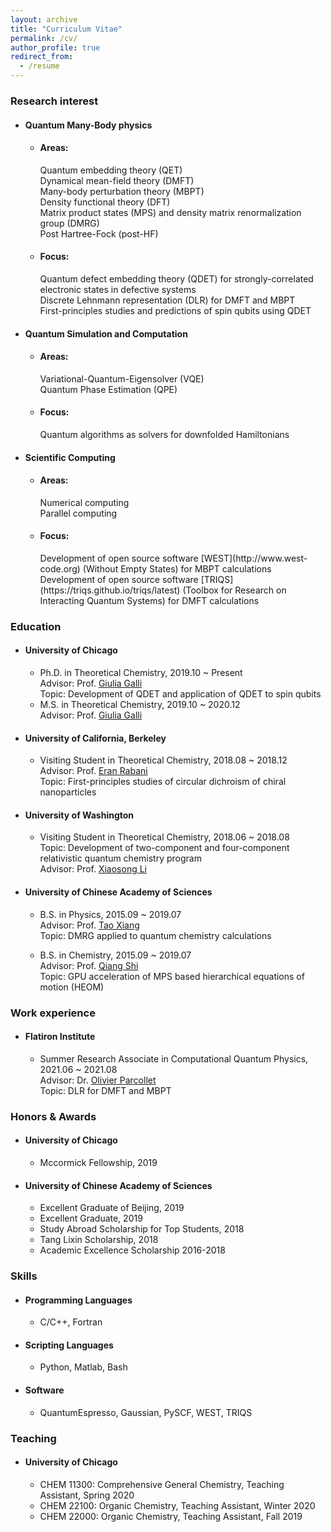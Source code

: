 ```yaml
---
layout: archive
title: "Curriculum Vitae"
permalink: /cv/
author_profile: true
redirect_from:
  - /resume
---
```


<!-- {% include base_path %}

[<span style="color:navy">[Download CV]</span>](http://sekwonlee.github.io/files/cv.pdf) -->

<h3> Research interest </h3> 

* <h4>Quantum Many-Body physics</h4>

  * <h4>Areas:</h4>
    Quantum embedding theory (QET) </br>
    Dynamical mean-field theory (DMFT) </br>
    Many-body perturbation theory (MBPT) </br>
    Density functional theory (DFT) </br>
    Matrix product states (MPS) and density matrix renormalization group (DMRG) </br>
    Post Hartree-Fock (post-HF)
    
  * <h4>Focus:</h4> 
    Quantum defect embedding theory (QDET) for strongly-correlated electronic states in defective systems </br>
    Discrete Lehnmann representation (DLR) for DMFT and MBPT </br>
    First-principles studies and predictions of spin qubits using QDET
    
* <h4>Quantum Simulation and Computation </h4>

  * <h4>Areas:</h4> 
    Variational-Quantum-Eigensolver (VQE) </br>
    Quantum Phase Estimation (QPE) </br>
    
  * <h4>Focus:</h4> 
    Quantum algorithms as solvers for downfolded Hamiltonians
    
* <h4>Scientific Computing</h4>

  * <h4>Areas:</h4> 
    Numerical computing </br>
    Parallel computing
  * <h4>Focus:</h4> 
    Development of open source software [WEST](http://www.west-code.org) (Without Empty States) for MBPT calculations </br>
    Development of open source software [TRIQS](https://triqs.github.io/triqs/latest) (Toolbox for Research on Interacting Quantum Systems) for DMFT calculations

<h3> Education </h3>

* <h4>University of Chicago</h4>

  * Ph.D. in Theoretical Chemistry, 2019.10 ~ Present </br>
  Advisor: Prof. [Giulia Galli](https://galligroup.uchicago.edu/People/galli.php) </br>
  Topic: Development of QDET and application of QDET to spin qubits
  * M.S. in Theoretical Chemistry, 2019.10 ~ 2020.12 </br>
  Advisor: Prof. [Giulia Galli](https://galligroup.uchicago.edu/People/galli.php) </br>
  
* <h4>University of California, Berkeley</h4> 

  * Visiting Student in Theoretical Chemistry,  2018.08 ~ 2018.12 </br>
  Advisor: Prof. [Eran Rabani](http://www.cchem.berkeley.edu/ergrp/#/eran) </br>
  Topic: First-principles studies of circular dichroism of chiral nanoparticles

* <h4>University of Washington</h4>

  * Visiting Student in Theoretical Chemistry,  2018.06 ~ 2018.08 </br>
  Topic: Development of two-component and four-component relativistic quantum chemistry program </br>
  Advisor: Prof. [Xiaosong Li](https://chem.washington.edu/people/xiaosong-li) 

* <h4>University of Chinese Academy of Sciences</h4>

  * B.S. in Physics, 2015.09 ~ 2019.07 </br>
  Advisor: Prof. [Tao Xiang](http://txiang.iphy.ac.cn) </br>
  Topic: DMRG applied to quantum chemistry calculations 

  * B.S. in Chemistry, 2015.09 ~ 2019.07 </br>
  Advisor: Prof. [Qiang Shi](https://www.researchgate.net/profile/Qiang-Shi-5) </br>
  Topic: GPU acceleration of MPS based hierarchical equations of motion (HEOM) 
   
<h3> Work experience </h3>

* <h4>Flatiron Institute</h4>

  * Summer Research Associate in Computational Quantum Physics,  2021.06 ~ 2021.08 </br>
  Advisor: Dr. [Olivier Parcollet](https://www.simonsfoundation.org/people/olivier-parcollet) </br>
  Topic: DLR for DMFT and MBPT

<h3> Honors & Awards </h3>

* <h4>University of Chicago</h4>

  * Mccormick Fellowship, 2019

* <h4>University of Chinese Academy of Sciences</h4>

  * Excellent Graduate of Beijing, 2019
  * Excellent Graduate, 2019
  * Study Abroad Scholarship for Top Students, 2018
  * Tang Lixin Scholarship, 2018
  * Academic Excellence Scholarship 2016-2018


<!-- * <h4>2021 Microsoft Research PhD Fellowship</h4>, 2021~2023 -->

<!-- Publications
======
  <ul>{% for post in site.publications reversed %}
    {% include archive-single-cv.html %}
  {% endfor %}</ul> -->

<h3> Skills </h3>

* <h4>Programming Languages</h4>

  * C/C++, Fortran

* <h4>Scripting Languages</h4>

  * Python, Matlab, Bash

* <h4>Software</h4>

  * QuantumEspresso, Gaussian, PySCF, WEST, TRIQS

<h3> Teaching </h3>

* <h4>University of Chicago</h4> 

  * CHEM 11300: Comprehensive General Chemistry, Teaching Assistant, Spring 2020
  * CHEM 22100: Organic Chemistry, Teaching Assistant, Winter 2020
  * CHEM 22000: Organic Chemistry, Teaching Assistant, Fall 2019
